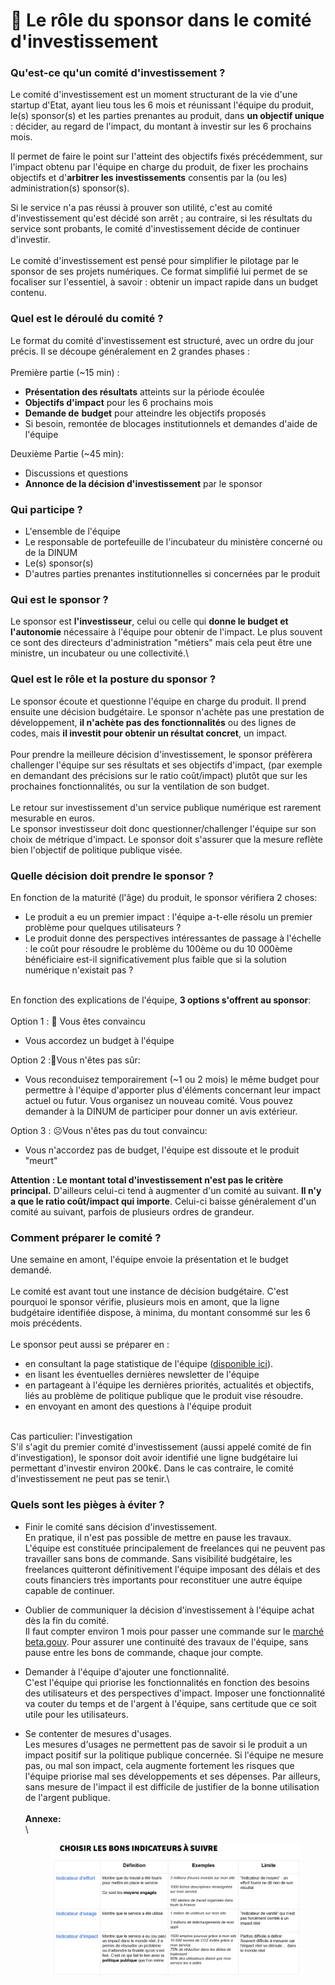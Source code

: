 # 🏦 Le rôle du sponsor dans le comité d'investissement

### Qu'est-ce qu'un comité d'investissement ?

Le comité d'investissement est un moment structurant de la vie d'une startup d'Etat, ayant lieu tous les 6 mois et réunissant l'équipe du produit, le(s) sponsor(s) et les parties prenantes au produit, dans **un objectif unique** : décider, au regard de l'impact, du montant à investir sur les 6 prochains mois.

Il permet de faire le point sur l'atteint des objectifs fixés précédemment, sur l'impact obtenu par l'équipe en charge du produit, de fixer les prochains objectifs et d'**arbitrer les investissements** consentis par la (ou les) administration(s) sponsor(s).

Si le service n'a pas réussi à prouver son utilité, c'est au comité d'investissement qu'est décidé son arrêt ; au contraire, si les résultats du service sont probants, le comité d'investissement décide de continuer d'investir.\
\
Le comité d'investissement est pensé pour simplifier le pilotage par le sponsor de ses projets numériques. Ce format simplifié lui permet de se focaliser sur l'essentiel, à savoir : obtenir un impact rapide dans un budget contenu.

### Quel est le déroulé du comité ?

Le format du comité d'investissement est structuré, avec un ordre du jour précis. Il se découpe généralement en 2 grandes phases :\
\
Première partie (\~15 min) :

* **Présentation des résultats** atteints sur la période écoulée
* **Objectifs d'impact** pour les 6 prochains mois
* **Demande de** **budget** pour atteindre les objectifs proposés
* Si besoin, remontée de blocages institutionnels et demandes d'aide de l'équipe

Deuxième Partie (\~45 min):

* Discussions et questions
* **Annonce de la décision d'investissement** par le sponsor

### Qui participe ?

* L'ensemble de l'équipe
* Le responsable de portefeuille de l'incubateur du ministère concerné ou de la DINUM
* Le(s) sponsor(s)
* D'autres parties prenantes institutionnelles si concernées par le produit

### Qui est le sponsor ?

Le sponsor est **l'investisseur**, celui ou celle qui **donne le budget et l'autonomie** nécessaire à l'équipe pour obtenir de l'impact. Le plus souvent ce sont des directeurs d'administration "métiers" mais cela peut être une ministre, un incubateur ou une collectivité.\


### Quel est le rôle et la posture du sponsor ?

Le sponsor écoute et questionne l'équipe en charge du produit. Il prend ensuite une décision budgétaire. Le sponsor n'achète pas une prestation de développement, **il n'achète pas des fonctionnalités** ou des lignes de codes, mais **il investit pour obtenir un résultat concret**, un impact.\
\
Pour prendre la meilleure décision d'investissement, le sponsor préfèrera challenger l'équipe sur ses résultats et ses objectifs d'impact, (par exemple en demandant des précisions sur le ratio coût/impact) plutôt que sur les prochaines fonctionnalités, ou sur la ventilation de son budget.\
\
Le retour sur investissement d'un service publique numérique est rarement mesurable en euros.\
Le sponsor investisseur doit donc questionner/challenger l'équipe sur son choix de métrique d'impact. Le sponsor doit s'assurer que la mesure reflète bien l'objectif de politique publique visée.

### Quelle décision doit prendre le sponsor ?

En fonction de la maturité (l'âge) du produit, le sponsor vérifiera 2 choses:

* Le produit a eu un premier impact : l'équipe a-t-elle résolu un premier problème pour quelques utilisateurs ?
* Le produit donne des perspectives intéressantes de passage à l'échelle : le coût pour résoudre le problème du 100ème ou du 10 000ème bénéficiaire est-il significativement plus faible que si la solution numérique n'existait pas ?

\
En fonction des explications de l'équipe, **3 options s'offrent au sponsor**:\
\
Option 1 : 🤩 Vous êtes convaincu

* Vous accordez un budget à l'équipe

Option 2 :🤔Vous n'êtes pas sûr:

* Vous reconduisez temporairement (\~1 ou 2 mois) le même budget pour permettre à l'équipe d'apporter plus d'éléments concernant leur impact actuel ou futur. Vous organisez un nouveau comité. Vous pouvez demander à la DINUM de participer pour donner un avis extérieur.

Option 3 : ☹️Vous n'êtes pas du tout convaincu:

* Vous n'accordez pas de budget, l'équipe est dissoute et le produit "meurt"

**Attention : Le montant total d'investissement n'est pas le critère principal.** D'ailleurs celui-ci tend à augmenter d'un comité au suivant. **Il n'y a que le ratio coût/impact qui importe**. Celui-ci baisse généralement d'un comité au suivant, parfois de plusieurs ordres de grandeur.

### Comment préparer le comité ?

Une semaine en amont, l'équipe envoie la présentation et le budget demandé.\
\
Le comité est avant tout une instance de décision budgétaire. C'est pourquoi le sponsor vérifie, plusieurs mois en amont, que la ligne budgétaire identifiée dispose, à minima, du montant consommé sur les 6 mois précédents.\
\
Le sponsor peut aussi se préparer en :

* en consultant la page statistique de l'équipe ([disponible ici](https://beta.gouv.fr/startups)).
* en lisant les éventuelles dernières newsletter de l'équipe
* en partageant à l'équipe les dernières priorités, actualités et objectifs, liés au problème de politique publique que le produit vise résoudre.
* en envoyant en amont des questions à l'équipe produit

\
Cas particulier: l'investigation\
S'il s'agit du premier comité d'investissement (aussi appelé comité de fin d'investigation), le sponsor doit avoir identifié une ligne budgétaire lui permettant d'investir environ 200k€. Dans le cas contraire, le comité d'investissement ne peut pas se tenir.\


### Quels sont les pièges à éviter ?

* Finir le comité sans décision d'investissement.\
  En pratique, il n'est pas possible de mettre en pause les travaux. L'équipe est constituée principalement de freelances qui ne peuvent pas travailler sans bons de commande. Sans visibilité budgétaire, les freelances quitteront définitivement l'équipe imposant des délais et des couts financiers très importants pour reconstituer une autre équipe capable de continuer.
* Oublier de communiquer la décision d'investissement à l'équipe achat dès la fin du comité.\
  Il faut compter environ 1 mois pour passer une commande sur le [marché beta.gouv](https://doc.incubateur.net/communaute/gerer-son-produit/gestion-au-quotidien/marches). Pour assurer une continuité des travaux de l'équipe, sans pause entre les bons de commande, chaque jour compte.
* Demander à l'équipe d'ajouter une fonctionnalité.\
  C'est l'équipe qui priorise les fonctionnalités en fonction des besoins des utilisateurs et des perspectives d'impact. Imposer une fonctionnalité va couter du temps et de l'argent à l'équipe, sans certitude que ce soit utile pour les utilisateurs.
*   Se contenter de mesures d'usages.\
    Les mesures d'usages ne permettent pas de savoir si le produit a un impact positif sur la politique publique concernée. Si l'équipe ne mesure pas, ou mal son impact, cela augmente fortement les risques que l'équipe priorise mal ses développements et ses dépenses. Par ailleurs, sans mesure de l'impact il est difficile de justifier de la bonne utilisation de l'argent publique.\
    \
    **Annexe:**\
    \


    <figure><img src="../../../.gitbook/assets/image.png" alt=""><figcaption></figcaption></figure>
